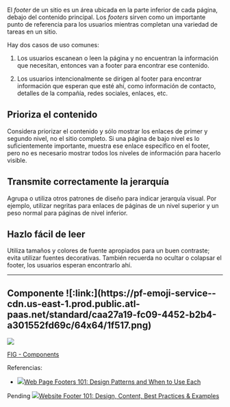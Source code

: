 El _footer_ de un sitio es un área ubicada en la parte inferior de cada página, debajo del contenido principal. Los _footers_ sirven como un importante punto de referencia para los usuarios mientras completan una variedad de tareas en un sitio.

Hay dos casos de uso comunes:

1.  Los usuarios escanean o leen la página y no encuentran la información que necesitan, entonces van a footer para encontrar ese contenido.
    
2.  Los usuarios intencionalmente se dirigen al footer para encontrar información que esperan que esté ahí, como información de contacto, detalles de la compañía, redes sociales, enlaces, etc.
    

## Prioriza el contenido

Considera priorizar el contenido y sólo mostrar los enlaces de primer y segundo nivel, no el sitio completo. Si una página de bajo nivel es lo suficientemente importante, muestra ese enlace específico en el footer, pero no es necesario mostrar todos los niveles de información para hacerlo visible.

## Transmite correctamente la jerarquía

Agrupa o utiliza otros patrones de diseño para indicar jerarquía visual. Por ejemplo, utilizar negritas para enlaces de páginas de un nivel superior y un peso normal para páginas de nivel inferior.

## Hazlo fácil de leer

Utiliza tamaños y colores de fuente apropiados para un buen contraste; evita utilizar fuentes decorativas. También recuerda no ocultar o colapsar el footer, los usuarios esperan encontrarlo ahí.

---

## Componente [](https://www.figma.com/file/Zv5cp2PFUMFR3G3fp6qb15/Flare-Igniter-%F0%9F%A7%AC?node-id=2105%3A2448 "https://www.figma.com/file/Zv5cp2PFUMFR3G3fp6qb15/Flare-Igniter-%F0%9F%A7%AC?node-id=2105%3A2448")![:link:](https://pf-emoji-service--cdn.us-east-1.prod.public.atl-paas.net/standard/caa27a19-fc09-4452-b2b4-a301552fd69c/64x64/1f517.png)

![](https://static.figma.com/uploads/b6df2735e4cb368306acf5480b50f96e69f96099)

[FIG - Components](https://www.figma.com/file/adTpzuue9VJyGt5D6bb45F/FIG---Components?node-id=2105%3A2438)

Referencias:

-   [![](https://media.nngroup.com/static/img/favicon.ico)Web Page Footers 101: Design Patterns and When to Use Each](https://www.nngroup.com/articles/footers/)
    

Pending [![](https://jetpackme.files.wordpress.com/2022/06/cropped-jp-favicon-new-3.png?w=32)Website Footer 101: Design, Content, Best Practices & Examples](https://jetpack.com/blog/website-footer-best-practices-and-examples/)